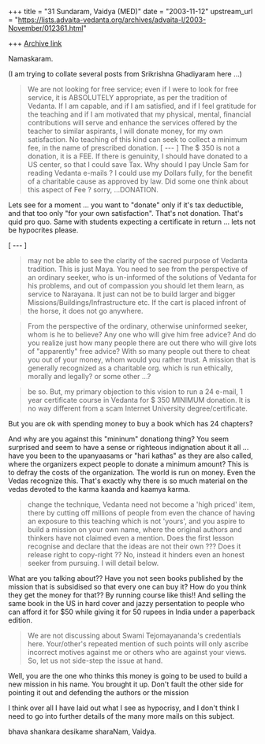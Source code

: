 +++
title = "31 Sundaram, Vaidya (MED)"
date = "2003-11-12"
upstream_url = "https://lists.advaita-vedanta.org/archives/advaita-l/2003-November/012361.html"

+++
[Archive link](https://lists.advaita-vedanta.org/archives/advaita-l/2003-November/012361.html)

Namaskaram.

 (I am trying to collate several posts from Srikrishna Ghadiyaram here
...)

> We are not looking for free service; even if I were to
> look for free service, it is ABSOLUTELY appropriate,
> as per the tradition of Vedanta. If I am capable, and
> if I am satisfied, and if I feel gratitude for the
> teaching and if I am motivated that my physical,
> mental, financial contributions will serve and enhance
> the services offered by the teacher to similar
> aspirants, I will donate money, for my own
> satisfaction. No teaching of this kind can seek to
> collect a minimum fee, in the name of prescribed
> donation. 
[ --- ]
> The $ 350 is not a donation, it is a FEE. If there is
> genuinity, I should have donated to a US center, so
> that I could save Tax. Why should I pay Uncle Sam for
> reading Vedanta e-mails ? I could use my Dollars
> fully, for the benefit of a charitable cause as
> approved by law. Did some one think about this aspect
> of Fee ? sorry, ...DONATION.

Lets see for a moment ... you want to "donate" only if it's tax
deductible, and that too only "for your own satisfaction". That's not
donation. That's quid pro quo. Same with students expecting a
certificate in return ... lets not be hypocrites please.


[ --- ]
> may not be
> able to see the clarity of the sacred purpose of
> Vedanta tradition. This is just Maya. You need to see
> from the perspective of an ordinary seeker, who is
> un-informed of the solutions of Vedanta for his
> problems, and out of compassion you should let them
> learn, as service to Narayana. It just can not be to
> build larger and bigger
> Missions/Buildings/Infrastructure etc. If the cart is
> placed infront of the horse, it does not go anywhere.

>From the perspective of the ordinary, otherwise uninformed seeker, whom
is he to believe? Any one who will give him free advice? And do you
realize just how many people there are out there who will give lots of
"apparently" free advice? With so many people out there to cheat you out
of your money, whom would you rather trust. A mission that is generally
recognized as a charitable org. which is run ethically, morally and
legally? or some other ...?

> be so. But, my primary objection to this vision to run
> a 24 e-mail, 1 year certificate course in Vedanta for
> $ 350 MINIMUM donation. It is no way different from a
> scam Internet University degree/certificate.

But you are ok with spending money to buy a book which has 24 chapters? 

And why are you against this "mininum" donationg thing? You seem
surprised and seem to have a sense or righteous indignation about it all
... have you been to the upanyaasams or "hari kathas" as they are also
called, where the organizers expect people to donate a minimum amount?
This is to defray the costs of the organization. The world is run on
money. Even the Vedas recognize this. That's exactly why there is so
much material on the vedas devoted to the karma kaanda and kaamya karma.

> change the technique, Vedanta need not become a 'high
> priced' item, there by cutting off millions of people
> from even the chance of having an exposure to this
> teaching which is not 'yours', and you aspire to build
> a mission on your own name, where the original authors
> and thinkers have not claimed even a mention. Does the
> first lesson recognise and declare that the ideas are
> not their own ??? Does it release right to copy-right
> ?? No, instead it hinders even an honest seeker from
> pursuing. I will detail below.

What are you talking about?? Have you not seen books published by the
mission that is subsidised so that every one can buy it? How do you
think they get the money for that?? By running course like this!! And
selling the same book in the US in hard cover and jazzy persentation to
people who can afford it for $50 while giving it for 50 rupees in India
under a paperback edition.

> We are not discussing about Swami Tejomayananda's
> credentials here. Your/other's repeated mention of
> such points will only ascribe incorrect motives
> against me or others who are against your views. So,
> let us not side-step the issue at hand.

Well, you are the one who thinks this money is going to be used to build
a new mission in his name. You brought it up. Don't fault the other side
for pointing it out and defending the authors or the mission

I think over all I have laid out what I see as hypocrisy, and I don't
think I need to go into further details of the many more mails on this
subject.

bhava shankara desikame sharaNam,
Vaidya.


